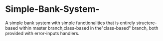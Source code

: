 # Simple-Bank-System-
A simple bank system with simple functionalities that is entirely structere-based within master branch,class-based in the"class-based" branch, both provided with error-inputs handlers.
